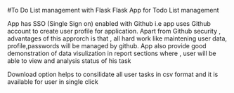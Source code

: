 #To Do List management with Flask
Flask App for Todo List management

App has SSO (Single Sign on) enabled with Github i.e app uses Github account to create user profile for application. Apart from Github security , advantages of this approrch is that , all hard work like maintening user data, profile,passwords will be managed by github. App also provide good demonstration of data visulization in report sections where , user will be able to view and analysis status of his task

Download option helps to consilidate all user tasks in csv format and it is available for user in single click
